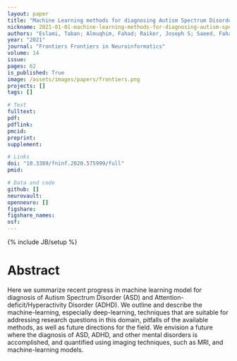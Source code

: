 ```yaml
---
layout: paper
title: "Machine Learning methods for diagnosing Autism Spectrum Disorder and Attention-deficit/Hyperactivity Disorder using functional and structural MRI: A Survey"
nickname: 2021-01-01-machine-learning-methods-for-diagnosing-autism-spectrum-disorder-and-attention-deficit-hyperactivity-disorder-using-functional-and-structural-mri--a-survey
authors: "Eslami, Taban; Almuqhim, Fahad; Raiker, Joseph S; Saeed, Fahad; "
year: "2021"
journal: "Frontiers Frontiers in Neuroinformatics"
volume: 14
issue:
pages: 62
is_published: True
image: /assets/images/papers/frontiers.png
projects: []
tags: []

# Text
fulltext:
pdf:
pdflink:
pmcid:
preprint: 
supplement:

# Links
doi: "10.3389/fninf.2020.575999/full"
pmid:

# Data and code
github: []
neurovault:
openneuro: []
figshare:
figshare_names:
osf:
---
```

{% include JB/setup %}

# Abstract

Here we summarize recent progress in machine learning model for diagnosis of Autism Spectrum Disorder (ASD) and Attention-deficit/Hyperactivity Disorder (ADHD). We outline and describe the machine-learning, especially deep-learning, techniques that are suitable for addressing research questions in this domain, pitfalls of the available methods, as well as future directions for the field. We envision a future where the diagnosis of ASD, ADHD, and other mental disorders is accomplished, and quantified using imaging techniques, such as MRI, and machine-learning models.
